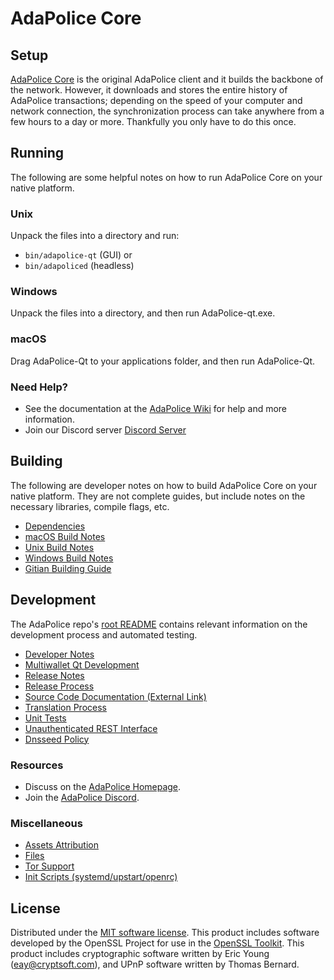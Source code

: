 AdaPolice Core
=============

Setup
---------------------
[AdaPolice Core](https://adapolice.finance/) is the original AdaPolice client and it builds the backbone of the network. However, it downloads and stores the entire history of AdaPolice transactions; depending on the speed of your computer and network connection, the synchronization process can take anywhere from a few hours to a day or more. Thankfully you only have to do this once.

Running
---------------------
The following are some helpful notes on how to run AdaPolice Core on your native platform.

### Unix

Unpack the files into a directory and run:

- `bin/adapolice-qt` (GUI) or
- `bin/adapoliced` (headless)

### Windows

Unpack the files into a directory, and then run AdaPolice-qt.exe.

### macOS

Drag AdaPolice-Qt to your applications folder, and then run AdaPolice-Qt.

### Need Help?

* See the documentation at the [AdaPolice Wiki](https://github.com/adapolicecoin/adapolicecoin/)
for help and more information.
* Join our Discord server [Discord Server](https://discord.gg/cqmaxxbwfj)

Building
---------------------
The following are developer notes on how to build AdaPolice Core on your native platform. They are not complete guides, but include notes on the necessary libraries, compile flags, etc.

- [Dependencies](dependencies.md)
- [macOS Build Notes](build-osx.md)
- [Unix Build Notes](build-unix.md)
- [Windows Build Notes](build-windows.md)
- [Gitian Building Guide](gitian-building.md)

Development
---------------------
The AdaPolice repo's [root README](/README.md) contains relevant information on the development process and automated testing.

- [Developer Notes](developer-notes.md)
- [Multiwallet Qt Development](multiwallet-qt.md)
- [Release Notes](release-notes.md)
- [Release Process](release-process.md)
- [Source Code Documentation (External Link)](https://github.com/adapolicecoin/adapolicecoin/)
- [Translation Process](translation_process.md)
- [Unit Tests](unit-tests.md)
- [Unauthenticated REST Interface](REST-interface.md)
- [Dnsseed Policy](dnsseed-policy.md)

### Resources
* Discuss on the [AdaPolice Homepage](https://adapolice.finance/).
* Join the [AdaPolice Discord](https://discord.gg/cqmaxxbwfj).

### Miscellaneous
- [Assets Attribution](assets-attribution.md)
- [Files](files.md)
- [Tor Support](tor.md)
- [Init Scripts (systemd/upstart/openrc)](init.md)

License
---------------------
Distributed under the [MIT software license](/COPYING).
This product includes software developed by the OpenSSL Project for use in the [OpenSSL Toolkit](https://www.openssl.org/). This product includes
cryptographic software written by Eric Young ([eay@cryptsoft.com](mailto:eay@cryptsoft.com)), and UPnP software written by Thomas Bernard.
